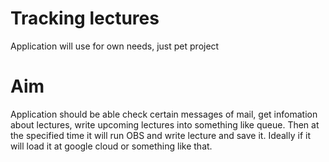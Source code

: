 # Tracking lectures
Application will use for own needs, just pet project

# Aim
Application should be able check certain messages of mail, get infomation about lectures, write upcoming lectures into something like queue. Then at the specified time it will run OBS and write lecture and save it. Ideally if it will load it at google cloud or something like that.
